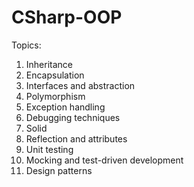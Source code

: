 # CSharp-OOP

Topics:
1.	Inheritance
2.	Encapsulation
3.	Interfaces and abstraction
4.	Polymorphism
5.	Exception handling
6.	Debugging techniques
7.	Solid
8.	Reflection and attributes
9.	Unit testing
10.	Mocking and test-driven development
11.	Design patterns
